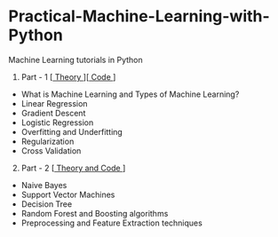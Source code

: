 # Practical-Machine-Learning-with-Python
Machine Learning tutorials in Python

1. Part - 1 [[ Theory ](https://savan77.github.io/blog/machine-learning-part1.html)][[ Code ](https://github.com/savan77/Practical-Machine-Learning-With-Python/blob/master/Part%20-%201/Practical%20Machine%20Learning%20With%20Python%20%5BPart%20-%201%5D.ipynb)]
- What is Machine Learning and Types of Machine Learning?
- Linear Regression
- Gradient Descent
- Logistic Regression
- Overfitting and Underfitting
- Regularization
- Cross Validation

2. Part - 2 [[ Theory and Code ](https://github.com/savan77/Practical-Machine-Learning-With-Python/blob/master/Part%20-%202/Practical%20Machine%20Learning%20With%20Python%20-%20Part%202.ipynb)]
- Naive Bayes
- Support Vector Machines
- Decision Tree
- Random Forest and Boosting algorithms
- Preprocessing and Feature Extraction techniques